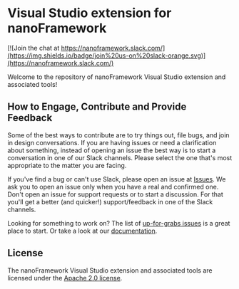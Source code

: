 # Visual Studio extension for nanoFramework


[![Join the chat at https://nanoframework.slack.com/](https://img.shields.io/badge/join%20us-on%20slack-orange.svg)](https://nanoframework.slack.com/)

Welcome to the repository of nanoFramework Visual Studio extension and associated tools!

## How to Engage, Contribute and Provide Feedback

Some of the best ways to contribute are to try things out, file bugs, and join in design conversations. 
If you are having issues or need a clarification about something, instead of opening an issue the best way is to start a conversation in one of our Slack channels.
Please select the one that's most appropriate to the matter you are facing.


If you've find a bug or can't use Slack, please open an issue at [Issues](https://github.com/nanoframework/nf-Visual-Studio-extension/issues).
We ask you to open an issue only when you have a real and confirmed one. Don't open an issue for support requests or to start a discussion. For that you'll get a better (and quicker!) support/feedback in one of the Slack channels.

Looking for something to work on? The list of [up-for-grabs issues](https://github.com/nanoframework/nf-Visual-Studio-extension/labels/up-for-grabs)
is a great place to start. Or take a look at our [documentation](docs/).


## License

The nanoFramework Visual Studio extension and associated tools are licensed under the [Apache 2.0 license](http://www.apache.org/licenses/LICENSE-2.0).
